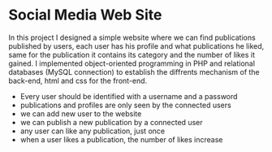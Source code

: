 # Social Media Web Site

In this project I designed a simple website where we can find publications published by users, each user has his profile and what publications he liked, same for the publication it contains its category and the number of likes it gained.
I implemented object-oriented programming in PHP and relational databases (MySQL connection) to establish the diffrents mechanism of the back-end, html and css for the front-end.

- Every user should be identified with a username and a password 
- publications and profiles are only seen by the connected users 
- we can add new user to the website
- we can publish a new publication by a connected user
- any user can like any publication, just once
- when a user likes a publication, the number of likes increase
